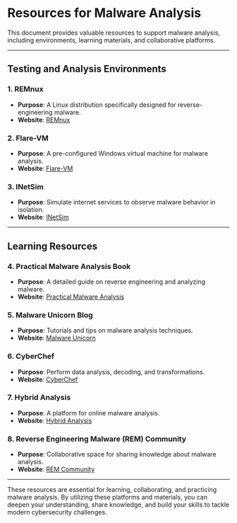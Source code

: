 # Resources for Malware Analysis

This document provides valuable resources to support malware analysis, including environments, learning materials, and collaborative platforms.

---

## Testing and Analysis Environments
### 1. **REMnux**
- **Purpose**: A Linux distribution specifically designed for reverse-engineering malware.
- **Website**: [REMnux](https://remnux.org/)

### 2. **Flare-VM**
- **Purpose**: A pre-configured Windows virtual machine for malware analysis.
- **Website**: [Flare-VM](https://github.com/mandiant/flare-vm)

### 3. **INetSim**
- **Purpose**: Simulate internet services to observe malware behavior in isolation.
- **Website**: [INetSim](http://www.inetsim.org/)

---

## Learning Resources
### 4. **Practical Malware Analysis Book**
- **Purpose**: A detailed guide on reverse engineering and analyzing malware.
- **Website**: [Practical Malware Analysis](https://www.amazon.com/Practical-Malware-Analysis-Handbook-Dissecting/dp/1593272901)

### 5. **Malware Unicorn Blog**
- **Purpose**: Tutorials and tips on malware analysis techniques.
- **Website**: [Malware Unicorn](https://malwareunicorn.org/)

### 6. **CyberChef**
- **Purpose**: Perform data analysis, decoding, and transformations.
- **Website**: [CyberChef](https://gchq.github.io/CyberChef/)

### 7. **Hybrid Analysis**
- **Purpose**: A platform for online malware analysis.
- **Website**: [Hybrid Analysis](https://www.hybrid-analysis.com/)

### 8. **Reverse Engineering Malware (REM) Community**
- **Purpose**: Collaborative space for sharing knowledge about malware analysis.
- **Website**: [REM Community](https://www.remcommunity.org/)

---

These resources are essential for learning, collaborating, and practicing malware analysis. By utilizing these platforms and materials, you can deepen your understanding, share knowledge, and build your skills to tackle modern cybersecurity challenges.
